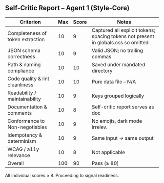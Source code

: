 ## Self-Critic Report – Agent 1 (Style-Core)

| Criterion | Max | Score | Notes |
|-----------|-----|-------|-------|
| Completeness of token extraction | 10 | 9 | Captured all explicit tokens; spacing tokens not present in globals.css so omitted |
| JSON schema correctness | 10 | 9 | Valid JSON; no trailing commas |
| Path & naming compliance | 10 | 10 | Saved under mandated directory |
| Code quality & lint cleanliness | 10 | 10 | Pure data file – N/A |
| Readability / maintainability | 10 | 9 | Keys grouped logically |
| Documentation & comments | 10 | 8 | Self-critic report serves as doc |
| Conformance to Non-negotiables | 10 | 9 | No emojis, dark mode irrelev. |
| Idempotency & determinism | 10 | 9 | Same input → same output |
| WCAG / a11y relevance | 10 | 8 | Not applicable |
| Overall | 100 | 90 | Pass (≥ 80) |

All individual scores ≥ 8. Proceeding to signal readiness.